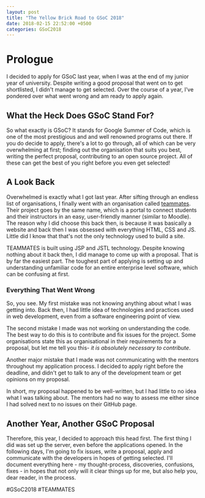 ```yaml
---
layout: post
title: "The Yellow Brick Road to GSoC 2018"
date: 2018-02-15 22:52:00 +0500
categories: GSoC2018
---
```


# Prologue
I decided to apply for GSoC last year, when I was at the end of my junior year of university. Despite writing a good proposal that went on to get shortlisted, I didn't manage to get selected. Over the course of a  year, I've pondered over what went wrong and am ready to apply again.

## What the Heck Does GSoC Stand For?
So what exactly is GSoC? It stands for Google Summer of Code, which is one of the most prestigious and and well renowned programs out there. If you do decide to apply, there's a lot to go through, all of which can be very overwhelming at first; finding out the organisation that suits you best, writing the perfect proposal, contributing to an open source project. All of these can get the best of you right before you even get selected!

## A Look Back
Overwhelmed is exactly what I got last year. After sifting through an endless list of organisations, I finally went with an organisation called [teammates](https://github.com/TEAMMATES/teammates). Their project goes by the same name, which is a portal to connect students and their instructors in an easy, user-friendly manner (similar to Moodle). The reason why I did choose this back then, is because it was basically a website and back then I was obsessed with everything HTML, CSS and JS. Little did I know that that's not the only technology used to build a site.

TEAMMATES is built using JSP and JSTL technology. Despite knowing nothing about it back then, I did manage to come up with a proposal. That is by far the easiest part. The toughest part of applying is setting up and understanding unfamiliar code for an entire enterprise level software, which can be confusing at first.

### Everything That Went Wrong
So, you see. My first mistake was not knowing anything about what I was getting into. Back then, I had little idea of technologies and practices used in web development, even from a software engineering point of view.

The second mistake I made was not working on understanding the code. The best way to do this is to contribute and fix issues for the project. Some organisations state this as organisational in their requirements for a proposal, but let me tell you this- *it is absolutely necessary to contribute*.

Another major mistake that I made was not communicating with the mentors throughout my application process. I decided to apply right before the deadline, and didn't get to talk to any of the development team or get opinions on my proposal.

In short, my proposal happened to be well-written, but I had little to no idea what I was talking about. The mentors had no way to assess me either since I had solved next to no issues on their GitHub page. 

## Another Year, Another GSoC Proposal
Therefore, this year, I decided to approach this head first. The first thing I did was set up the server, even before the applications opened. In the following days, I'm going to fix issues, write a proposal, apply and communicate with the developers in hopes of getting selected. I'll document everything here - my thought-process, discoveries, confusions, fixes - in hopes that not only will it clear things up for me, but also help you, dear reader, in the process.

#GSoC2018 #TEAMMATES
